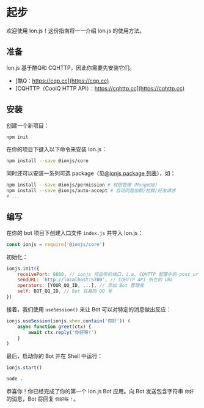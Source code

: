 # 起步
欢迎使用 Ion.js！这份指南将一一介绍 Ion.js 的使用方法。

## 准备
Ion.js 基于酷Q和 CQHTTP，因此你需要先安装它们。
- [酷Q：https://cqp.cc](https://cqp.cc)
- [CQHTTP（CoolQ HTTP API）：https://cqhttp.cc](https://cqhttp.cc)

## 安装
创建一个新项目：
```bash
npm init
```

在你的项目下键入以下命令来安装 Ion.js：
```bash
npm install --save @ionjs/core
```

同时还可以安装一系列可选 package（见[@ionjs package 列表](/packages/index.md)），如：
```bash
npm install --save @ionjs/permission # 权限管理（MongoDB）
npm install --save @ionjs/auto-accept # 自动同意加群/拉群/好友请求
# ...
```

## 编写
在你的 bot 项目下创建入口文件 `index.js` 并导入 Ion.js：
```js
const ionjs = require('@ionjs/core')
```

初始化：
```js
ionjs.init({
    receivePort: 8080, // ionjs 将监听的端口，i.e. CQHTTP 配置中的 post_url 的端口
    sendURL: 'http://localhost:5700', // CQHTTP API 所在的 URL
    operators: [YOUR_QQ_ID, ...], // 添加 Bot 管理者
    self: BOT_QQ_ID, // Bot 自身的 QQ 号
})
```

接着，我们使用 `useSession()` 来让 Bot 可以对特定的消息做出反应：
```js
ionjs.useSession(ionjs.when.contain('你好')) (
    async function greet(ctx) {
        await ctx.reply('你好呀!')
    }
)
```

最后，启动你的 Bot 并在 Shell 中运行：
```js
ionjs.start()
```
```bash
node .
```

恭喜你！你已经完成了你的第一个 Ion.js Bot 应用。向 Bot 发送包含字符串 `你好` 的消息，Bot 将回复 `你好呀！`。